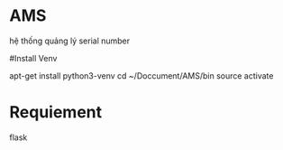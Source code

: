 # AMS
hệ thống quảng lý  serial number


#Install Venv

apt-get install python3-venv
cd ~/Doccument/AMS/bin
source activate


# Requiement
flask
